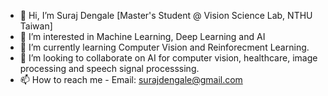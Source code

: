 - 👋 Hi, I’m Suraj Dengale
[Master's Student @ Vision Science Lab, NTHU Taiwan]
- 👀 I’m interested in Machine Learning, Deep Learning and AI
- 🌱 I’m currently learning Computer Vision and Reinforecment Learning.
- 💞️ I’m looking to collaborate on AI for computer vision, healthcare, image processing and speech signal processsing.
- 📫 How to reach me - Email: surajdengale@gmail.com

<!---
snd-ml/snd-ml is a ✨ special ✨ repository because its `README.md` (this file) appears on your GitHub profile.
You can click the Preview link to take a look at your changes.
--->
